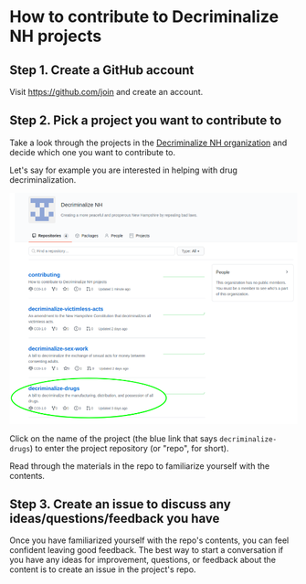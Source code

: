 # How to contribute to Decriminalize NH projects

## Step 1. Create a GitHub account
Visit https://github.com/join and create an account.

## Step 2. Pick a project you want to contribute to
Take a look through the projects in the [Decriminalize NH organization](https://github.com/decriminalize-nh) and decide which one you want to contribute to. 

Let's say for example you are interested in helping with drug decriminalization.

![](images/decrim-org.png)

Click on the name of the project (the blue link that says `decriminalize-drugs`) to enter the project repository (or "repo", for short). 

Read through the materials in the repo to familiarize yourself with the contents.

## Step 3. Create an issue to discuss any ideas/questions/feedback you have
Once you have familiarized yourself with the repo's contents, you can feel confident leaving good feedback. The best way to start a conversation if you have any ideas for improvement, questions, or feedback about the content is to create an issue in the project's repo.

